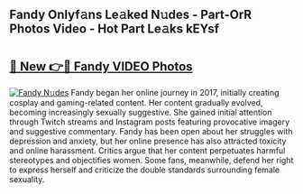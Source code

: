 ## Fandy Onlyf𝚊ns Le𝚊ked N𝚞des - Part-OrR Photos Video - Hot Part Le𝚊ks kEYsf

# <h2><a href="http://ab76340.deff.icu/?id=Fandy">🔗 New 👉🔴 Fandy VIDEO Photos</a></h2>

[![Fandy N𝚞des](https://i.imgur.com/rIISA9y.gif)](http://ab76340.deff.icu/?id=Fandy)
Fandy began her online journey in 2017, initially creating cosplay and gaming-related content. Her content gradually evolved, becoming increasingly sexually suggestive. She gained initial attention through Twitch streams and Instagram posts featuring provocative imagery and suggestive commentary. Fandy has been open about her struggles with depression and anxiety, but her online presence has also attracted toxicity and online harassment. Critics argue that her content perpetuates harmful stereotypes and objectifies women. Some fans, meanwhile, defend her right to express herself and criticize the double standards surrounding female sexuality.
